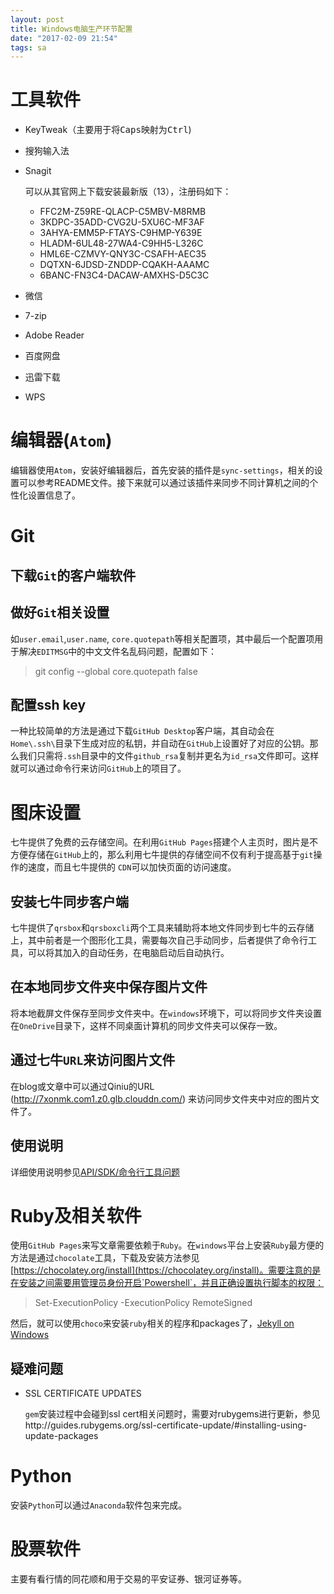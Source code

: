```yaml
---
layout: post
title: Windows电脑生产环节配置
date: "2017-02-09 21:54"
tags: sa
---
```


# 工具软件

- KeyTweak（主要用于将<kbd>Caps</kbd>映射为<kbd>Ctrl</kbd>)

- 搜狗输入法

- Snagit

  可以从其官网上下载安装最新版（13），注册码如下：

  - FFC2M-Z59RE-QLACP-C5MBV-M8RMB
  - 3KDPC-35ADD-CVG2U-5XU6C-MF3AF
  - 3AHYA-EMM5P-FTAYS-C9HMP-Y639E
  - HLADM-6UL48-27WA4-C9HH5-L326C
  - HML6E-CZMVY-QNY3C-CSAFH-AEC35
  - DQTXN-6JDSD-ZNDDP-CQAKH-AAAMC
  - 6BANC-FN3C4-DACAW-AMXHS-D5C3C

- 微信

- 7-zip

- Adobe Reader

- 百度网盘

- 迅雷下载

- WPS

# 编辑器(`Atom`)

编辑器使用`Atom`，安装好编辑器后，首先安装的插件是`sync-settings`，相关的设置可以参考README文件。接下来就可以通过该插件来同步不同计算机之间的个性化设置信息了。

# Git

## 下载`Git`的客户端软件

## 做好`Git`相关设置

如`user.email`,`user.name`,   `core.quotepath`等相关配置项，其中最后一个配置项用于解决`EDITMSG`中的中文文件名乱码问题，配置如下：

> git config --global core.quotepath false

## 配置ssh key

一种比较简单的方法是通过下载`GitHub Desktop`客户端，其自动会在`Home\.ssh\`目录下生成对应的私钥，并自动在`GitHub`上设置好了对应的公钥。那么我们只需将`.ssh`目录中的文件`github_rsa`复制并更名为`id_rsa`文件即可。这样就可以通过命令行来访问`GitHub`上的项目了。

# 图床设置

七牛提供了免费的云存储空间。在利用`GitHub Pages`搭建个人主页时，图片是不方便存储在`GitHub`上的，那么利用七牛提供的存储空间不仅有利于提高基于`git`操作的速度，而且七牛提供的 `CDN`可以加快页面的访问速度。

## 安装七牛同步客户端

七牛提供了`qrsbox`和`qrsboxcli`两个工具来辅助将本地文件同步到七牛的云存储上，其中前者是一个图形化工具，需要每次自己手动同步，后者提供了命令行工具，可以将其加入的自动任务，在电脑启动后自动执行。

## 在本地同步文件夹中保存图片文件

将本地截屏文件保存至同步文件夹中。在`windows`环境下，可以将同步文件夹设置在`OneDrive`目录下，这样不同桌面计算机的同步文件夹可以保存一致。

## 通过七牛`URL`来访问图片文件

在blog或文章中可以通过Qiniu的URL (http://7xonmk.com1.z0.glb.clouddn.com/) 来访问同步文件夹中对应的图片文件了。

## 使用说明

详细使用说明参见[API/SDK/命令行工具问题](https://support.qiniu.com/question/category?id=69503&categoryTitle=%E5%AF%B9%E8%B1%A1%E5%AD%98%E5%82%A8&forumTitle=API%2FSDK%20%2F%20%E5%91%BD%E4%BB%A4%E8%A1%8C%E5%B7%A5%E5%85%B7%E9%97%AE%E9%A2%98)

# Ruby及相关软件

使用`GitHub Pages`来写文章需要依赖于`Ruby`。在`windows`平台上安装`Ruby`最方便的方法是通过`chocolate`工具，下载及安装方法参见 [https://chocolatey.org/install](https://chocolatey.org/install)。需要注意的是在安装之间需要用管理员身份开启`Powershell`，并且正确设置执行脚本的权限：

>  Set-ExecutionPolicy -ExecutionPolicy RemoteSigned

然后，就可以使用`choco`来安装`ruby`相关的程序和packages了，[Jekyll on Windows](https://jekyllrb.com/docs/windows/#installation)

## 疑难问题

- SSL CERTIFICATE UPDATES

  `gem`安装过程中会碰到ssl cert相关问题时，需要对rubygems进行更新，参见http://guides.rubygems.org/ssl-certificate-update/#installing-using-update-packages

# Python

安装`Python`可以通过`Anaconda`软件包来完成。

# 股票软件

主要有看行情的同花顺和用于交易的平安证券、银河证券等。
